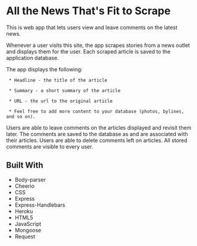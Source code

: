 # All the News That's Fit to Scrape

This is web app that lets users view and leave comments on the latest news.

Whenever a user visits this site, the app scrapes stories from a news outlet and displays them for the user. Each scraped article is saved to the application database. 

The app displays the following:

     * Headline - the title of the article

     * Summary - a short summary of the article

     * URL - the url to the original article
  
     * Feel free to add more content to your database (photos, bylines, and so on).

Users are able to leave comments on the articles displayed and revisit them later. The comments are saved to the database as and are associated with their articles. Users are able to delete comments left on articles. All stored comments are visible to every user.


## Built With

* Body-parser
* Cheerio
* CSS
* Express
* Express-Handlebars
* Heroku
* HTML5
* JavaScript
* Mongoose
* Request
